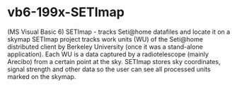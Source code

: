 # vb6-199x-SETImap
(MS Visual Basic 6) SETImap - tracks Seti@home datafiles and locate it on a skymap
SETImap project tracks work units (WU) of the Seti@home distributed client by Berkeley University (once it was a stand-alone application).
Each WU is a data captured by a radiotelescope (mainly Arecibo) from a certain point at the sky. SETImap stores sky coordinates, signal strength and other data so the user can see all processed units marked on the skymap.

